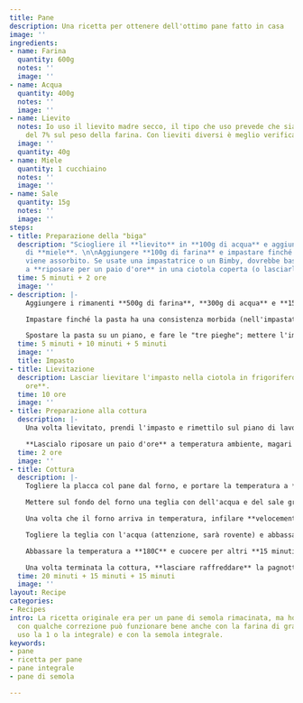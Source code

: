 ```yaml
---
title: Pane
description: Una ricetta per ottenere dell'ottimo pane fatto in casa
image: ''
ingredients:
- name: Farina
  quantity: 600g
  notes: ''
  image: ''
- name: Acqua
  quantity: 400g
  notes: ''
  image: ''
- name: Lievito
  notes: Io uso il lievito madre secco, il tipo che uso prevede che sia in proporzione
    del 7% sul peso della farina. Con lieviti diversi è meglio verificare.
  image: ''
  quantity: 40g
- name: Miele
  quantity: 1 cucchiaino
  notes: ''
  image: ''
- name: Sale
  quantity: 15g
  notes: ''
  image: ''
steps:
- title: Preparazione della "biga"
  description: "Sciogliere il **lievito** in **100g di acqua** e aggiungere un cucchiaino
    di **miele**. \n\nAggiungere **100g di farina** e impastare finché tutto il liquido
    viene assorbito. Se usate una impastatrice o un Bimby, dovrebbe bastare 1 minuto.\n\nMettere
    a **riposare per un paio d'ore** in una ciotola coperta (o lasciarlo dentro all'impastatrice)."
  time: 5 minuti + 2 ore
  image: ''
- description: |-
    Aggiungere i rimanenti **500g di farina**, **300g di acqua** e **15g di sale**.

    Impastare finché la pasta ha una consistenza morbida (nell'impastatrice 4/5 minuti), **lasciare riposare 10 minuti** e **impastare nuovamente**.

    Spostare la pasta su un piano, e fare le "tre pieghe"; mettere l'impasto in una ciotola grande e coprirlo con la pellicola trasparente.
  time: 5 minuti + 10 minuti + 5 minuti
  image: ''
  title: Impasto
- title: Lievitazione
  description: Lasciar lievitare l'impasto nella ciotola in frigorifero per **10/12
    ore**.
  time: 10 ore
  image: ''
- title: Preparazione alla cottura
  description: |-
    Una volta lievitato, prendi l'impasto e rimettilo sul piano di lavoro. Reimpastalo velocemente e ripeti nuovamente le "tre pieghe".

    **Lascialo riposare un paio d'ore** a temperatura ambiente, magari sulla placca del forno coperta di carta forno con una spolverata di farina.
  time: 2 ore
  image: ''
- title: Cottura
  description: |-
    Togliere la placca col pane dal forno, e portare la temperatura a **240C**. Nel frattempo, fare i tagli sul pane, e spolverare la superficie con un po' di farina.

    Mettere sul fondo del forno una teglia con dell'acqua e del sale grosso e, magari, delle erbe (timo, maggiorana, ecc.) che daranno al pane un buon profumo.

    Una volta che il forno arriva in temperatura, infilare **velocemente** dentro il pane (attenzione a non far uscire tutto il vapore che si è creato) e abbassare la temperatura a **220C**. Lasciare cuocere per **20 minuti**.

    Togliere la teglia con l'acqua (attenzione, sarà rovente) e abbassare la temperatura a **200C**. Lasciare cuocere per altri **15 minuti**.

    Abbassare la temperatura a **180C** e cuocere per altri **15 minuti** con la porta del forno leggermente aperta (ad esempio con un cucchiaio di legno): questo eliminerà l'umidità dal forno, e aiuterà il pane a fare una bella crosta.

    Una volta terminata la cottura, **lasciare raffreddare** la pagnotta su una griglia, magari in verticale, **in modo che non si formi umidità sul fondo**.
  time: 20 minuti + 15 minuti + 15 minuti
  image: ''
layout: Recipe
categories:
- Recipes
intro: La ricetta originale era per un pane di semola rimacinata, ma ho visto che
  con qualche correzione può funzionare bene anche con la farina di grano tenero (io
  uso la 1 o la integrale) e con la semola integrale.
keywords:
- pane
- ricetta per pane
- pane integrale
- pane di semola

---
```

